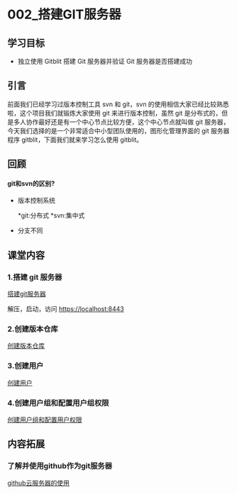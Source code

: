 # 002\_搭建GIT服务器

## 学习目标

* 独立使用 Gitblit 搭建 Git 服务器并验证 Git 服务器是否搭建成功

## 引言

前面我们已经学习过版本控制工具 svn 和 git，svn 的使用相信大家已经比较熟悉啦，这个项目我们就锻炼大家使用 git 来进行版本控制，虽然 git 是分布式的，但是多人协作最好还是有一个中心节点比较方便，这个中心节点就叫做 git 服务器，今天我们选择的是一个非常适合中小型团队使用的，图形化管理界面的 git 服务器程序 gitblit，下面我们就来学习怎么使用 gitblit。

## 回顾

#### git和svn的区别?
- 版本控制系统
    
    *git:分布式
    *svn:集中式
    
- 分支不同



## 课堂内容

### 1.搭建 git 服务器

[搭建git服务器](/day01/002.01_搭建GIT服务器.md)


解压，启动，访问 [https://localhost:8443](https://localhost:8443)

### 2.创建版本仓库

[创建版本仓库](/day01/002.02_创建仓库.md)

### 3.创建用户

[创建用户](/day01/002.03_创建用户.md)

### 4.创建用户组和配置用户组权限

[创建用户组和配置用户权限](/day01/002.04_创建用户组和配置用户组权限.md)


## 内容拓展

### 了解并使用github作为git服务器

[github云服务器的使用](/day01/githubyun-fu-wu-qi-shi-yong.md)








